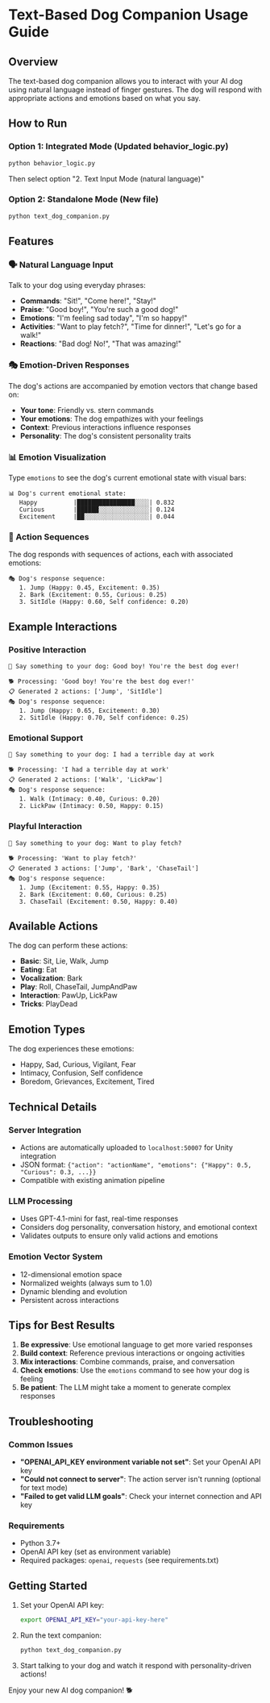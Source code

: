 # Text-Based Dog Companion Usage Guide

## Overview
The text-based dog companion allows you to interact with your AI dog using natural language instead of finger gestures. The dog will respond with appropriate actions and emotions based on what you say.

## How to Run

### Option 1: Integrated Mode (Updated behavior_logic.py)
```bash
python behavior_logic.py
```
Then select option "2. Text Input Mode (natural language)"

### Option 2: Standalone Mode (New file)
```bash
python text_dog_companion.py
```

## Features

### 🗣️ Natural Language Input
Talk to your dog using everyday phrases:
- **Commands**: "Sit!", "Come here!", "Stay!"
- **Praise**: "Good boy!", "You're such a good dog!"
- **Emotions**: "I'm feeling sad today", "I'm so happy!"
- **Activities**: "Want to play fetch?", "Time for dinner!", "Let's go for a walk!"
- **Reactions**: "Bad dog! No!", "That was amazing!"

### 🎭 Emotion-Driven Responses
The dog's actions are accompanied by emotion vectors that change based on:
- **Your tone**: Friendly vs. stern commands
- **Your emotions**: The dog empathizes with your feelings
- **Context**: Previous interactions influence responses
- **Personality**: The dog's consistent personality traits

### 📊 Emotion Visualization
Type `emotions` to see the dog's current emotional state with visual bars:
```
📊 Dog's current emotional state:
   Happy          |████████████████░░░░| 0.832
   Curious        |██████░░░░░░░░░░░░░░| 0.124
   Excitement     |██░░░░░░░░░░░░░░░░░░| 0.044
```

### 🔄 Action Sequences
The dog responds with sequences of actions, each with associated emotions:
```
🎭 Dog's response sequence:
   1. Jump (Happy: 0.45, Excitement: 0.35)
   2. Bark (Excitement: 0.55, Curious: 0.25)
   3. SitIdle (Happy: 0.60, Self confidence: 0.20)
```

## Example Interactions

### Positive Interaction
```
💬 Say something to your dog: Good boy! You're the best dog ever!

🐕 Processing: 'Good boy! You're the best dog ever!'
📋 Generated 2 actions: ['Jump', 'SitIdle']
🎭 Dog's response sequence:
   1. Jump (Happy: 0.65, Excitement: 0.30)
   2. SitIdle (Happy: 0.70, Self confidence: 0.25)
```

### Emotional Support
```
💬 Say something to your dog: I had a terrible day at work

🐕 Processing: 'I had a terrible day at work'
📋 Generated 2 actions: ['Walk', 'LickPaw']
🎭 Dog's response sequence:
   1. Walk (Intimacy: 0.40, Curious: 0.20)
   2. LickPaw (Intimacy: 0.50, Happy: 0.15)
```

### Playful Interaction
```
💬 Say something to your dog: Want to play fetch?

🐕 Processing: 'Want to play fetch?'
📋 Generated 3 actions: ['Jump', 'Bark', 'ChaseTail']
🎭 Dog's response sequence:
   1. Jump (Excitement: 0.55, Happy: 0.35)
   2. Bark (Excitement: 0.60, Curious: 0.25)
   3. ChaseTail (Excitement: 0.50, Happy: 0.40)
```

## Available Actions
The dog can perform these actions:
- **Basic**: Sit, Lie, Walk, Jump
- **Eating**: Eat
- **Vocalization**: Bark
- **Play**: Roll, ChaseTail, JumpAndPaw
- **Interaction**: PawUp, LickPaw
- **Tricks**: PlayDead

## Emotion Types
The dog experiences these emotions:
- Happy, Sad, Curious, Vigilant, Fear
- Intimacy, Confusion, Self confidence
- Boredom, Grievances, Excitement, Tired

## Technical Details

### Server Integration
- Actions are automatically uploaded to `localhost:50007` for Unity integration
- JSON format: `{"action": "actionName", "emotions": {"Happy": 0.5, "Curious": 0.3, ...}}`
- Compatible with existing animation pipeline

### LLM Processing
- Uses GPT-4.1-mini for fast, real-time responses
- Considers dog personality, conversation history, and emotional context
- Validates outputs to ensure only valid actions and emotions

### Emotion Vector System
- 12-dimensional emotion space
- Normalized weights (always sum to 1.0)
- Dynamic blending and evolution
- Persistent across interactions

## Tips for Best Results

1. **Be expressive**: Use emotional language to get more varied responses
2. **Build context**: Reference previous interactions or ongoing activities
3. **Mix interactions**: Combine commands, praise, and conversation
4. **Check emotions**: Use the `emotions` command to see how your dog is feeling
5. **Be patient**: The LLM might take a moment to generate complex responses

## Troubleshooting

### Common Issues
- **"OPENAI_API_KEY environment variable not set"**: Set your OpenAI API key
- **"Could not connect to server"**: The action server isn't running (optional for text mode)
- **"Failed to get valid LLM goals"**: Check your internet connection and API key

### Requirements
- Python 3.7+
- OpenAI API key (set as environment variable)
- Required packages: `openai`, `requests` (see requirements.txt)

## Getting Started

1. Set your OpenAI API key:
   ```bash
   export OPENAI_API_KEY="your-api-key-here"
   ```

2. Run the text companion:
   ```bash
   python text_dog_companion.py
   ```

3. Start talking to your dog and watch it respond with personality-driven actions!

Enjoy your new AI dog companion! 🐕 